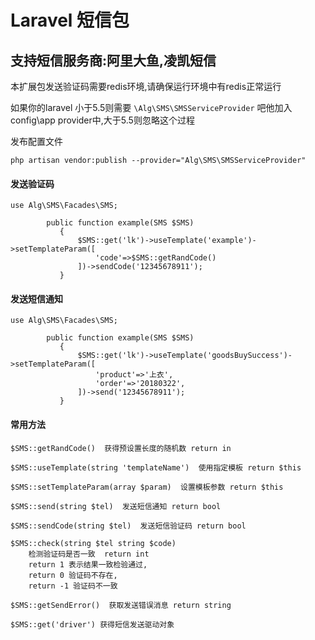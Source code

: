 # Laravel 短信包

## 支持短信服务商:阿里大鱼,凌凯短信

本扩展包发送验证码需要redis环境,请确保运行环境中有redis正常运行

如果你的laravel 小于5.5则需要 `\Alg\SMS\SMSServiceProvider` 吧他加入 config\app provider中,大于5.5则忽略这个过程

发布配置文件

`php artisan vendor:publish --provider="Alg\SMS\SMSServiceProvider" 
`
#### 发送验证码
```$xslt
use Alg\SMS\Facades\SMS;

        public function example(SMS $SMS)
           {
               $SMS::get('lk')->useTemplate('example')->setTemplateParam([
                   'code'=>$SMS::getRandCode()
               ])->sendCode('12345678911');
           }
```

#### 发送短信通知
```$xslt
use Alg\SMS\Facades\SMS;

        public function example(SMS $SMS)
           {
               $SMS::get('lk')->useTemplate('goodsBuySuccess')->setTemplateParam([
                   'product'=>'上衣',
                   'order'=>'20180322',
               ])->send('12345678911');
           }
```

#### 常用方法
```$xslt
$SMS::getRandCode()  获得预设置长度的随机数 return in
```
```$xslt
$SMS::useTemplate(string 'templateName')  使用指定模板 return $this
```
```$xslt
$SMS::setTemplateParam(array $param)  设置模板参数 return $this
```
```$xslt
$SMS::send(string $tel)  发送短信通知 return bool
```
```$xslt
$SMS::sendCode(string $tel)  发送短信验证码 return bool
```
```$xslt
$SMS::check(string $tel string $code) 
    检测验证码是否一致  return int
    return 1 表示结果一致检验通过,
    return 0 验证码不存在,
    return -1 验证码不一致
```
```$xslt
$SMS::getSendError()  获取发送错误消息 return string
```
```$xslt
$SMS::get('driver') 获得短信发送驱动对象
```




